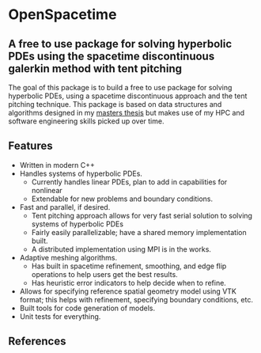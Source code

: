 # OpenSpacetime
## A free to use package for solving hyperbolic PDEs using the spacetime discontinuous galerkin method with tent pitching
The goal of this package is to build a free to use package for solving hyperbolic PDEs, using a spacetime discontinuous approach and the tent pitching technique. This package is based on data structures and algorithms designed in my [masters thesis][1] but makes use of my HPC and software engineering skills picked up over time.

## Features
- Written in modern C++
- Handles systems of hyperbolic PDEs.
	- Currently handles linear PDEs, plan to add in capabilities for nonlinear
	- Extendable for new problems and boundary conditions.
- Fast and parallel, if desired.
	- Tent pitching approach allows for very fast serial solution to solving systems of hyperbolic PDEs
	- Fairly easily parallelizable; have a shared memory implementation built.
	- A distributed implementation using MPI is in the works.
- Adaptive meshing algorithms.
	- Has built in spacetime refinement, smoothing, and edge flip operations to help users get the best results.
	- Has heuristic error indicators to help decide when to refine.
- Allows for specifying reference spatial geometry model using VTK format; this helps with refinement, specifying boundary conditions, etc.
- Built tools for code generation of models.
- Unit tests for everything.

## References
[1]: https://www.ideals.illinois.edu/items/112053 "Masters Thesis on data structures for spacetime discontinuous galerkin method through 3d x time"
